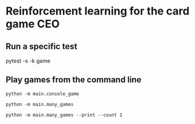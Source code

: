# Reinforcement learning for the card game CEO

## Run a specific test
pytest -s -k game

## Play games from the command line
`python -m main.console_game`

`python -m main.many_games`

`python -m main.many_games --print --count 1`


